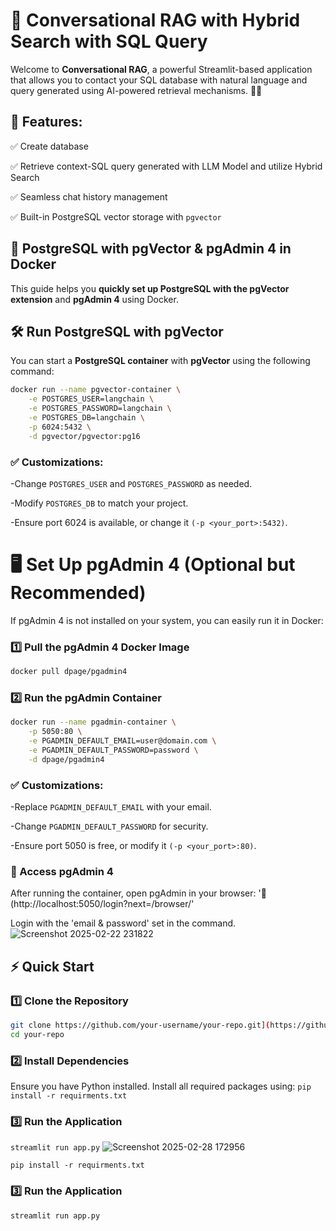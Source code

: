 # 🚀 Conversational RAG with Hybrid Search with SQL Query

Welcome to **Conversational RAG**, a powerful Streamlit-based application that allows you to contact your SQL database with natural language and query generated using AI-powered retrieval mechanisms. 📄💬

## 📌 Features:
✅ Create database

✅ Retrieve context-SQL query generated with LLM Model and utilize Hybrid Search

✅ Seamless chat history management  

✅ Built-in PostgreSQL vector storage with `pgvector` 

## 🚀 PostgreSQL with pgVector & pgAdmin 4 in Docker  

This guide helps you **quickly set up PostgreSQL with the pgVector extension** and **pgAdmin 4** using Docker.  

## 🛠️ **Run PostgreSQL with pgVector**  

You can start a **PostgreSQL container** with **pgVector** using the following command:  

```sh
docker run --name pgvector-container \
    -e POSTGRES_USER=langchain \
    -e POSTGRES_PASSWORD=langchain \
    -e POSTGRES_DB=langchain \
    -p 6024:5432 \
    -d pgvector/pgvector:pg16
```

### ✅ Customizations:

-Change `POSTGRES_USER` and `POSTGRES_PASSWORD` as needed.

-Modify `POSTGRES_DB` to match your project.

-Ensure port 6024 is available, or change it `(-p <your_port>:5432)`.


# 🖥️ Set Up pgAdmin 4 (Optional but Recommended)
If pgAdmin 4 is not installed on your system, you can easily run it in Docker:

### 1️⃣ Pull the pgAdmin 4 Docker Image
```sh
docker pull dpage/pgadmin4
```
### 2️⃣ Run the pgAdmin Container
```sh
docker run --name pgadmin-container \
    -p 5050:80 \
    -e PGADMIN_DEFAULT_EMAIL=user@domain.com \
    -e PGADMIN_DEFAULT_PASSWORD=password \
    -d dpage/pgadmin4
```
### ✅ Customizations:

-Replace `PGADMIN_DEFAULT_EMAIL` with your email.

-Change `PGADMIN_DEFAULT_PASSWORD` for security.

-Ensure port 5050 is free, or modify it `(-p <your_port>:80)`.

### 📌 Access pgAdmin 4

After running the container, open pgAdmin in your browser:
'🔗 (http://localhost:5050/login?next=/browser/'

Login with the 'email & password' set in the command.
![Screenshot 2025-02-22 231822](https://github.com/user-attachments/assets/2141b902-5907-4c27-bd6e-14d64f5e4156)

## ⚡ Quick Start

### 1️⃣ Clone the Repository  
```bash
git clone https://github.com/your-username/your-repo.git](https://github.com/HimanshuRajput013/RAG_POSTRESQL_HYBRID_SEARCH_WITH_SQL_QUERY
cd your-repo
```
### 2️⃣ Install Dependencies
Ensure you have Python installed. Install all required packages using:
```pip install -r requirments.txt```

### 3️⃣ Run the Application
```streamlit run app.py```
![Screenshot 2025-02-28 172956](https://github.com/user-attachments/assets/e908f94e-453b-4957-8a4d-50bafa90e176)

```pip install -r requirments.txt```

### 3️⃣ Run the Application
```streamlit run app.py```
